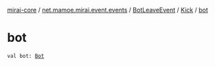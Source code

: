 [mirai-core](../../../index.md) / [net.mamoe.mirai.event.events](../../index.md) / [BotLeaveEvent](../index.md) / [Kick](index.md) / [bot](./bot.md)

# bot

`val bot: `[`Bot`](../../../net.mamoe.mirai/-bot/index.md)
